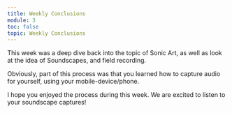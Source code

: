 ```yaml
---
title: Weekly Conclusions
module: 3
toc: false
topic: Weekly Conclusions
---
```


This week was a deep dive back into the topic of Sonic Art, as well as look at the idea of Soundscapes, and field recording.

Obviously, part of this process was that you learned how to capture audio for yourself, using your mobile-device/phone.

I hope you enjoyed the process during this week. We are excited to listen to your soundscape captures!
